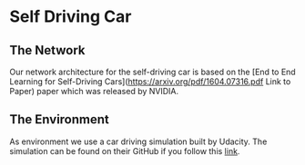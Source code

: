 # Self Driving Car

## The Network
Our network architecture for the self-driving car is based on the [End to End Learning for Self-Driving Cars](https://arxiv.org/pdf/1604.07316.pdf Link to Paper) paper which was released by NVIDIA.

## The Environment
As environment we use a car driving simulation built by Udacity. The simulation can be found on their GitHub if you follow this [link](https://github.com/udacity/self-driving-car-sim).

